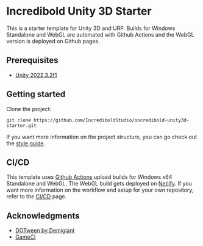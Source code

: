 # Incredibold Unity 3D Starter
This is a starter template for Unity 3D and URP.
Builds for Windows Standalone and WebGL are automated with Github Actions and the WebGL version is deployed on Github pages. 


## Prerequisites
- [Unity 2022.3.2f1](https://unity.com/releases/editor/whats-new/2022.3.2)

## Getting started

Clone the project:
```
git clone https://github.com/IncrediboldStudio/incredibold-unity3d-starter.git
```
If you want more information on the project structure, you can go check out the [style guide](doc/style-guide.md).

## CI/CD 
This template uses [Github Actions](https://docs.github.com/en/actions) upload builds for Windows x64 Standalone and WebGL. The WebGL build gets deployed on [Netlify](https://www.netlify.com/).
If you want more information on the workflow and setup for your own repository, refer to the [CI/CD](doc/ci.md) page.

## Acknowledgments
- [DOTween by Demigiant](http://dotween.demigiant.com/)
- [GameCI](https://game.ci/)
